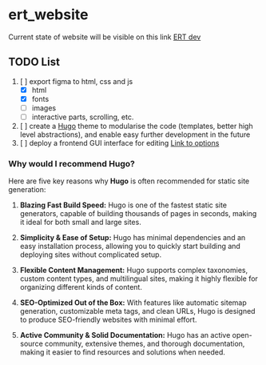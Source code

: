 # ert_website

Current state of website will be visible on this link [ERT dev](https://test.ert.jordanwarne.ch)

## TODO List
1. [ ] export figma to html, css and js
    - [x] html
    - [x] fonts
    - [ ] images
    - [ ] interactive parts, scrolling, etc.

2. [ ] create a [Hugo](https://gohugo.io/) theme to modularise the code (templates, better high level abstractions), and enable easy further development in the future
3. [ ] deploy a frontend GUI interface for editing [Link to options](https://gohugo.io/tools/front-ends/)

### Why would I recommend Hugo?
Here are five key reasons why **Hugo** is often recommended for static site generation:

1. **Blazing Fast Build Speed:** Hugo is one of the fastest static site generators, capable of building thousands of pages in seconds, making it ideal for both small and large sites.

2. **Simplicity & Ease of Setup:** Hugo has minimal dependencies and an easy installation process, allowing you to quickly start building and deploying sites without complicated setup.

3. **Flexible Content Management:** Hugo supports complex taxonomies, custom content types, and multilingual sites, making it highly flexible for organizing different kinds of content.

4. **SEO-Optimized Out of the Box:** With features like automatic sitemap generation, customizable meta tags, and clean URLs, Hugo is designed to produce SEO-friendly websites with minimal effort.

5. **Active Community & Solid Documentation:** Hugo has an active open-source community, extensive themes, and thorough documentation, making it easier to find resources and solutions when needed.
